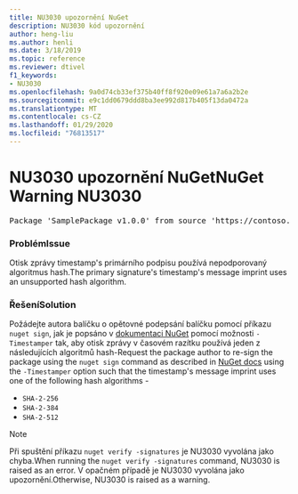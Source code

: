 ```yaml
---
title: NU3030 upozornění NuGet
description: NU3030 kód upozornění
author: heng-liu
ms.author: henli
ms.date: 3/18/2019
ms.topic: reference
ms.reviewer: dtivel
f1_keywords:
- NU3030
ms.openlocfilehash: 9a0d74cb33ef375b40ff8f920e09e61a7a6a2b2e
ms.sourcegitcommit: e9c1dd0679ddd8ba3ee992d817b405f13da0472a
ms.translationtype: MT
ms.contentlocale: cs-CZ
ms.lasthandoff: 01/29/2020
ms.locfileid: "76813517"
---
```

# <a name="nuget-warning-nu3030"></a><span data-ttu-id="6ecee-103">NU3030 upozornění NuGet</span><span class="sxs-lookup"><span data-stu-id="6ecee-103">NuGet Warning NU3030</span></span>

<pre>Package 'SamplePackage v1.0.0' from source 'https://contoso.com/index.json': The primary signature's timestamp's message imprint uses an unsupported hash algorithm.</pre>

### <a name="issue"></a><span data-ttu-id="6ecee-104">Problém</span><span class="sxs-lookup"><span data-stu-id="6ecee-104">Issue</span></span>

<span data-ttu-id="6ecee-105">Otisk zprávy timestamp's primárního podpisu používá nepodporovaný algoritmus hash.</span><span class="sxs-lookup"><span data-stu-id="6ecee-105">The primary signature's timestamp's message imprint uses an unsupported hash algorithm.</span></span>  


### <a name="solution"></a><span data-ttu-id="6ecee-106">Řešení</span><span class="sxs-lookup"><span data-stu-id="6ecee-106">Solution</span></span>

<span data-ttu-id="6ecee-107">Požádejte autora balíčku o opětovné podepsání balíčku pomocí příkazu `nuget sign`, jak je popsáno v [dokumentaci NuGet](../../create-packages/sign-a-package.md) pomocí možnosti `-Timestamper` tak, aby otisk zprávy v časovém razítku používá jeden z následujících algoritmů hash-</span><span class="sxs-lookup"><span data-stu-id="6ecee-107">Request the package author to re-sign the package using the `nuget sign` command as described in [NuGet docs](../../create-packages/sign-a-package.md) using the `-Timestamper` option such that the timestamp's message imprint uses one of the following hash algorithms -</span></span>
* `SHA-2-256`
* `SHA-2-384`
* `SHA-2-512`


> [!Note]
> <span data-ttu-id="6ecee-108">Při spuštění příkazu `nuget verify -signatures` je NU3030 vyvolána jako chyba.</span><span class="sxs-lookup"><span data-stu-id="6ecee-108">When running the `nuget verify -signatures` command, NU3030 is raised as an error.</span></span> <span data-ttu-id="6ecee-109">V opačném případě je NU3030 vyvolána jako upozornění.</span><span class="sxs-lookup"><span data-stu-id="6ecee-109">Otherwise, NU3030 is raised as a warning.</span></span>
